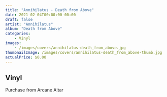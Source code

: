 ```yaml
---
title: "Annihilatus - Death from Above"
date: 2021-02-04T00:00:00-00:00
draft: false
artist: "Annihilatus"
album: "Death from Above"
categories:
    - Vinyl
images:
    - /images/covers/annihilatus-death_from_above.jpg
thumbnailImage: /images/covers/annihilatus-death_from_above-thumb.jpg
actualPrice: $0.00
---
```


## Vinyl
Purchase from Arcane Altar
